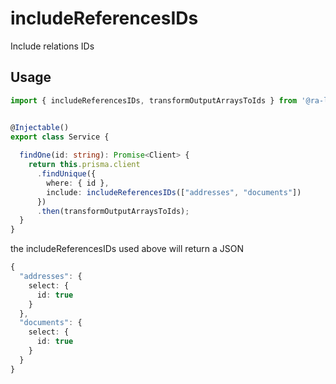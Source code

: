 # includeReferencesIDs

Include relations IDs

## Usage

```typescript
import { includeReferencesIDs, transformOutputArraysToIds } from '@ra-libs/nestjs'


@Injectable()
export class Service {
  
  findOne(id: string): Promise<Client> {
    return this.prisma.client
      .findUnique({
        where: { id },
        include: includeReferencesIDs(["addresses", "documents"])
      })
      .then(transformOutputArraysToIds);
  }
}
```

the includeReferencesIDs used above will return a JSON

```typescript
{
  "addresses": {
    select: {
      id: true
    }
  },
  "documents": {
    select: {
      id: true
    }
  }
}
```